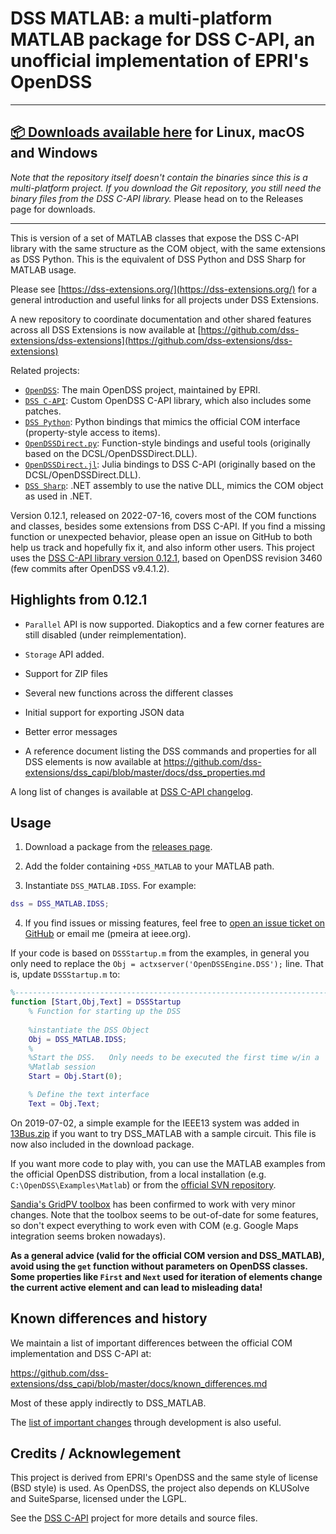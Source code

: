 # DSS MATLAB: a multi-platform MATLAB package for DSS C-API, an unofficial implementation of EPRI's OpenDSS

---

## **[📦 Downloads available here](https://github.com/dss-extensions/dss_matlab/releases/latest) for Linux, macOS and Windows**

*Note that the repository itself doesn't contain the binaries since this is a multi-platform project. If you download the Git repository, you still need the binary files from the DSS C-API library.* Please head on to the Releases page for downloads.

---

This is version of a set of MATLAB classes that expose the DSS C-API library with the same structure as the COM object, with the same extensions as DSS Python. This is the equivalent of DSS Python and DSS Sharp for MATLAB usage.

Please see [https://dss-extensions.org/](https://dss-extensions.org/) for a general introduction and useful links for all projects under DSS Extensions.

A new repository to coordinate documentation and other shared features across all DSS Extensions is now available at [https://github.com/dss-extensions/dss-extensions](https://github.com/dss-extensions/dss-extensions)

Related projects: 
- [`OpenDSS`](https://sourceforge.net/projects/electricdss/): The main OpenDSS project, maintained by EPRI.
- [`DSS C-API`](http://github.com/dss-extensions/dss_capi): Custom OpenDSS C-API library, which also includes some patches.
- [`DSS Python`](http://github.com/dss-extensions/dss_python): Python bindings that mimics the official COM interface (property-style access to items).
- [`OpenDSSDirect.py`](http://github.com/dss-extensions/OpenDSSDirect.py): Function-style bindings and useful tools  (originally based on the DCSL/OpenDSSDirect.DLL).
- [`OpenDSSDirect.jl`](http://github.com/dss-extensions/OpenDSSDirect.jl): Julia bindings to DSS C-API (originally based on the DCSL/OpenDSSDirect.DLL).
- [`DSS Sharp`](http://github.com/dss-extensions/dss_sharp/): .NET assembly to use the native DLL, mimics the COM object as used in .NET.

Version 0.12.1, released on 2022-07-16, covers most of the COM functions and classes, besides some extensions from DSS C-API. If you find a missing function or unexpected behavior, please open an issue on GitHub to both help us track and hopefully fix it, and also inform other users. This project uses the [DSS C-API library version 0.12.1](https://github.com/dss-extensions/dss_capi/blob/master/docs/changelog.md#version-0121), based on OpenDSS revision 3460 (few commits after OpenDSS v9.4.1.2).

## Highlights from 0.12.1

- `Parallel` API is now supported. Diakoptics and a few corner features are still disabled (under reimplementation).

- `Storage` API added.

- Support for ZIP files

- Several new functions across the different classes

- Initial support for exporting JSON data

- Better error messages

- A reference document listing the DSS commands and properties for all DSS elements is now available at https://github.com/dss-extensions/dss_capi/blob/master/docs/dss_properties.md

A long list of changes is available at [DSS C-API changelog](https://github.com/dss-extensions/dss_capi/blob/master/docs/changelog.md#version-0120).

## Usage

1. Download a package from the [releases page](https://github.com/dss-extensions/dss_matlab/releases).

2. Add the folder containing `+DSS_MATLAB` to your MATLAB path.

3. Instantiate `DSS_MATLAB.IDSS`. For example:

```matlab
dss = DSS_MATLAB.IDSS;
```

4. If you find issues or missing features, feel free to [open an issue ticket on GitHub](https://github.com/dss-extensions/dss_matlab/issues/new) or email me (pmeira at ieee.org).

If your code is based on `DSSStartup.m` from the examples, in general you only need to replace the `Obj = actxserver('OpenDSSEngine.DSS');` line. That is, update `DSSStartup.m` to:

```matlab
%--------------------------------------------------------------------------
function [Start,Obj,Text] = DSSStartup
    % Function for starting up the DSS
    
    %instantiate the DSS Object
    Obj = DSS_MATLAB.IDSS;
    %
    %Start the DSS.   Only needs to be executed the first time w/in a
    %Matlab session
    Start = Obj.Start(0);

    % Define the text interface
    Text = Obj.Text;    
```

On 2019-07-02, a simple example for the IEEE13 system was added in [13Bus.zip](https://github.com/dss-extensions/dss_matlab/raw/master/examples/13Bus.zip) if you want to try DSS_MATLAB with a sample circuit. This file is now also included in the download package.

If you want more code to play with, you can use the MATLAB examples from the official OpenDSS distribution, from a local installation (e.g. `C:\OpenDSS\Examples\Matlab`) or from the [official SVN repository](https://sourceforge.net/p/electricdss/code/HEAD/tree/trunk/Distrib/Examples/Matlab/).

[Sandia's GridPV toolbox](https://pvpmc.sandia.gov/applications/gridpv-toolbox/) has been confirmed to work with very minor changes. Note that the toolbox seems to be out-of-date for some features, so don't expect everything to work even with COM (e.g. Google Maps integration seems broken nowadays). 

**As a general advice (valid for the official COM version and DSS_MATLAB), avoid using the `get` function without parameters on OpenDSS classes. Some properties like `First` and `Next` used for iteration of elements change the current active element and can lead to misleading data!**

## Known differences and history

We maintain a list of important differences between the official COM implementation and DSS C-API at:

https://github.com/dss-extensions/dss_capi/blob/master/docs/known_differences.md

Most of these apply indirectly to DSS_MATLAB.

The [list of important changes](https://github.com/dss-extensions/dss_capi/blob/master/docs/changelog.md#version-0120) through development is also useful.

## Credits / Acknowlegement

This project is derived from EPRI's OpenDSS and the same style of license (BSD style) is used. As OpenDSS, the project also depends on KLUSolve and SuiteSparse, licensed under the LGPL.

See the [DSS C-API](https://github.com/dss-extensions/dss_capi/) project for more details and source files.

